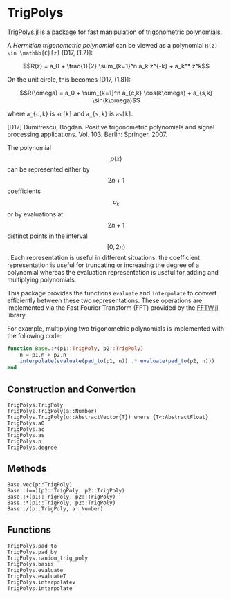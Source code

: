 # TrigPolys

[TrigPolys.jl](https://github.com/JuliaAlgebra/TrigPolys.jl) is a package for
fast manipulation of trigonometric polynomials.

A *Hermitian trigonometric polynomial*
can be viewed as a polynomial ``R(z) \in \mathbb{C}[z]`` [D17, (1.7)]:
```math
R(z) = a_0 + \frac{1}{2} \sum_{k=1}^n a_k z^{-k} + a_k^* z^k
```
On the unit circle, this becomes [D17, (1.8)]:
```math
R(\omega) = a_0 + \sum_{k=1}^n a_{c,k} \cos(k\omega) + a_{s,k} \sin(k\omega)
```
where ``a_{c,k}`` is `ac[k]` and ``a_{s,k}`` is `as[k]`.

[D17] Dumitrescu, Bogdan. Positive trigonometric polynomials and signal processing applications. Vol. 103. Berlin: Springer, 2007.

The polynomial $$p(x)$$ can be represented either by $$2n+1$$ coefficients
$$a_k$$ or by evaluations at $$2n+1$$ distinct points in the interval
$$[0,2\pi)$$. Each representation is useful in different situations: the
coefficient representation is useful for truncating or increasing the degree of
a polynomial whereas the evaluation representation is useful for adding and
multiplying polynomials.

This package provides the functions `evaluate` and `interpolate` to convert
efficiently between these two representations. These operations are implemented
via the Fast Fourier Transform (FFT) provided by the
[FFTW.jl](https://github.com/JuliaMath/FFTW.jl) library.

For example, multiplying two trigonometric polynomials is implemented with the
following code:

```julia
function Base.:*(p1::TrigPoly, p2::TrigPoly)
    n = p1.n + p2.n
    interpolate(evaluate(pad_to(p1, n)) .* evaluate(pad_to(p2, n)))
end
```

## Construction and Convertion
```@docs
TrigPolys.TrigPoly
TrigPolys.TrigPoly(a::Number)
TrigPolys.TrigPoly(u::AbstractVector{T}) where {T<:AbstractFloat}
TrigPolys.a0
TrigPolys.ac
TrigPolys.as
TrigPolys.n
TrigPolys.degree
```

## Methods

```@docs
Base.vec(p::TrigPoly)
Base.:(==)(p1::TrigPoly, p2::TrigPoly)
Base.:+(p1::TrigPoly, p2::TrigPoly)
Base.:*(p1::TrigPoly, p2::TrigPoly)
Base.:/(p::TrigPoly, a::Number)
```

## Functions
```@docs
TrigPolys.pad_to
TrigPolys.pad_by
TrigPolys.random_trig_poly
TrigPolys.basis
TrigPolys.evaluate
TrigPolys.evaluateT
TrigPolys.interpolatev
TrigPolys.interpolate
```
